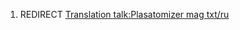 1.  REDIRECT [Translation talk:Plasatomizer mag
    txt/ru](Translation_talk:Plasatomizer_mag_txt/ru "wikilink")